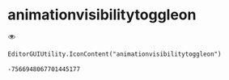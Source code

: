 # animationvisibilitytoggleon
![](/img/animationvisibilitytoggleon.png)

``` CSharp
EditorGUIUtility.IconContent("animationvisibilitytoggleon")
```
```
-7566948067701445177
```
